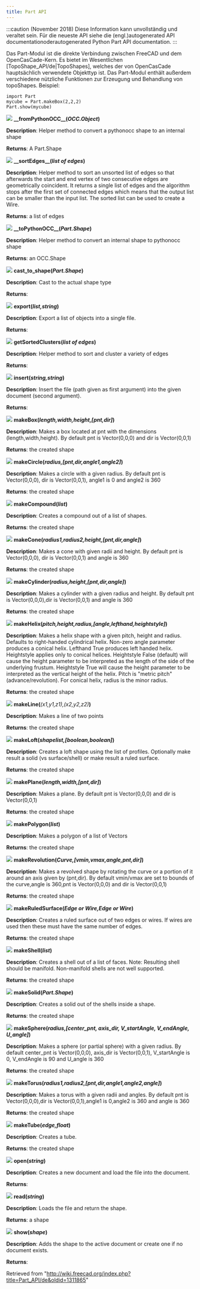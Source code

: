 ```yaml
---
title: Part API
---
```

:::caution
(November 2018) Diese Information kann unvollständig und veraltet sein. Für die neueste API siehe die (engl.)autogenerated API documentationoderautogenerated Python Part API documentation.
:::

Das Part-Modul ist die direkte Verbindung zwischen FreeCAD und dem OpenCasCade-Kern. Es bietet im Wesentlichen [TopoShape\_API/de|TopoShapes], welches der von OpenCasCade hauptsächlich verwendete Objekttyp ist. Das Part-Modul enthält außerdem verschiedene nützliche Funktionen zur Erzeugung und Behandlung von topoShapes. Beispiel:

```
import Part
mycube = Part.makeBox(2,2,2)
Part.show(mycube)

```

![](/images/Method.png) **\_\_fromPythonOCC\_\_(***OCC.Object***)**

**Description**: Helper method to convert a pythonocc shape to an internal shape

**Returns**: A Part.Shape

![](/images/Method.png) **\_\_sortEdges\_\_(***list of edges***)**

**Description**: Helper method to sort an unsorted list of edges so that afterwards the start and end vertex of two consecutive edges are geometrically coincident. It returns a single list of edges and the algorithm stops after the first set of connected edges which means that the output list can be smaller than the input list. The sorted list can be used to create a Wire.

**Returns**: a list of edges

![](/images/Method.png) **\_\_toPythonOCC\_\_(***Part.Shape***)**

**Description**: Helper method to convert an internal shape to pythonocc shape

**Returns**: an OCC.Shape

![](/images/Method.png) **cast\_to\_shape(***Part.Shape***)**

**Description**: Cast to the actual shape type

**Returns**:

![](/images/Method.png) **export(***list,string***)**

**Description**: Export a list of objects into a single file.

**Returns**:

![](/images/Method.png) **getSortedClusters(***list of edges***)**

**Description**: Helper method to sort and cluster a variety of edges

**Returns**:

![](/images/Method.png) **insert(***string,string***)**

**Description**: Insert the file (path given as first argument) into the given document (second argument).

**Returns**:

![](/images/Method.png) **makeBox(***length,width,height,[pnt,dir]***)**

**Description**: Makes a box located at pnt with the dimensions (length,width,height). By default pnt is Vector(0,0,0) and dir is Vector(0,0,1)

**Returns**: the created shape

![](/images/Method.png) **makeCircle(***radius,[pnt,dir,angle1,angle2]***)**

**Description**: Makes a circle with a given radius. By default pnt is Vector(0,0,0), dir is Vector(0,0,1), angle1 is 0 and angle2 is 360

**Returns**: the created shape

![](/images/Method.png) **makeCompound(***list***)**

**Description**: Creates a compound out of a list of shapes.

**Returns**: the created shape

![](/images/Method.png) **makeCone(***radius1,radius2,height,[pnt,dir,angle]***)**

**Description**: Makes a cone with given radii and height. By default pnt is Vector(0,0,0), dir is Vector(0,0,1) and angle is 360

**Returns**: the created shape

![](/images/Method.png) **makeCylinder(***radius,height,[pnt,dir,angle]***)**

**Description**: Makes a cylinder with a given radius and height. By default pnt is Vector(0,0,0),dir is Vector(0,0,1) and angle is 360

**Returns**: the created shape

![](/images/Method.png) **makeHelix(***pitch,height,radius,[angle,lefthand,heightstyle]***)**

**Description**: Makes a helix shape with a given pitch, height and radius. Defaults to right-handed cylindrical helix. Non-zero angle parameter produces a conical helix. Lefthand True produces left handed helix. Heightstyle applies only to conical helices. Heightstyle False (default) will cause the height parameter to be interpreted as the length of the side of the underlying frustum. Heightstyle True will cause the height parameter to be interpreted as the vertical height of the helix. Pitch is "metric pitch" (advance/revolution). For conical helix, radius is the minor radius.

**Returns**: the created shape

![](/images/Method.png) **makeLine(***(x1,y1,z1),(x2,y2,z2)***)**

**Description**: Makes a line of two points

**Returns**: the created shape

![](/images/Method.png) **makeLoft(***shapelist<profiles>,[boolean<solid>,boolean<ruled>]***)**

**Description**: Creates a loft shape using the list of profiles. Optionally make result a solid (vs surface/shell) or make result a ruled surface.

**Returns**: the created shape

![](/images/Method.png) **makePlane(***length,width,[pnt,dir]***)**

**Description**: Makes a plane. By default pnt is Vector(0,0,0) and dir is Vector(0,0,1)

**Returns**: the created shape

![](/images/Method.png) **makePolygon(***list***)**

**Description**: Makes a polygon of a list of Vectors

**Returns**: the created shape

![](/images/Method.png) **makeRevolution(***Curve,[vmin,vmax,angle,pnt,dir]***)**

**Description**: Makes a revolved shape by rotating the curve or a portion of it around an axis given by (pnt,dir). By default vmin/vmax are set to bounds of the curve,angle is 360,pnt is Vector(0,0,0) and dir is Vector(0,0,1)

**Returns**: the created shape

![](/images/Method.png) **makeRuledSurface(***Edge or Wire,Edge or Wire***)**

**Description**: Creates a ruled surface out of two edges or wires. If wires are used then these must have the same number of edges.

**Returns**: the created shape

![](/images/Method.png) **makeShell(***list***)**

**Description**: Creates a shell out of a list of faces. Note: Resulting shell should be manifold. Non-manifold shells are not well supported.

**Returns**: the created shape

![](/images/Method.png) **makeSolid(***Part.Shape***)**

**Description**: Creates a solid out of the shells inside a shape.

**Returns**: the created shape

![](/images/Method.png) **makeSphere(***radius,[center\_pnt, axis\_dir, V\_startAngle, V\_endAngle, U\_angle]***)**

**Description**: Makes a sphere (or partial sphere) with a given radius. By default center\_pnt is Vector(0,0,0), axis\_dir is Vector(0,0,1), V\_startAngle is 0, V\_endAngle is 90 and U\_angle is 360

**Returns**: the created shape

![](/images/Method.png) **makeTorus(***radius1,radius2,[pnt,dir,angle1,angle2,angle]***)**

**Description**: Makes a torus with a given radii and angles. By default pnt is Vector(0,0,0),dir is Vector(0,0,1),angle1 is 0,angle2 is 360 and angle is 360

**Returns**: the created shape

![](/images/Method.png) **makeTube(***edge,float***)**

**Description**: Creates a tube.

**Returns**: the created shape

![](/images/Method.png) **open(***string***)**

**Description**: Creates a new document and load the file into the document.

**Returns**:

![](/images/Method.png) **read(***string***)**

**Description**: Loads the file and return the shape.

**Returns**: a shape

![](/images/Method.png) **show(***shape***)**

**Description**: Adds the shape to the active document or create one if no document exists.

**Returns**:

Retrieved from "<http://wiki.freecad.org/index.php?title=Part_API/de&oldid=1311865>"